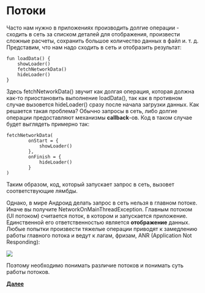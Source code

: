 # Потоки

Часто нам нужно в приложениях производить долгие операции - сходить в сеть за списком деталей для отображения, произвести сложные расчеты, сохранить большое количество данных в файл и. т. д. Представим, что нам надо сходить в сеть и отобразить результат:

```
fun loadData() {   
    showLoader()
    fetchNetworkData()
    hideLoader() 
}
```

Здесь fetchNetworkData() звучит как долгая операция, которая должна как-то приостановить выполнение loadData(), так как в противном случае вызовется hideLoader() сразу после начала загрузки данных. Как решается такая проблема? Обычно запросы в сеть, либо долгие операции предоставляют механизмы **callback**-ов. Код в таком случае будет выглядеть примерно так:

```
fetchNetworkData(
        onStart = {
            showLoader()
        },
        onFinish = {
            hideLoader()
        }
)
```

Таким образом, код, который запускает запрос в сеть, вызовет соответствующие лямбды.

Однако, в мире Андроид делать запрос в сеть нельзя в главном потоке. Иначе вы получите NetworkOnMainThreadException. Главным потоком (UI потоком) считается поток, в котором и запускается приложение. Единственной его ответственностью является **отображение** данных. Любые попытки произвести тяжелые операции приводят к замедлению работы главного потока и ведут к лагам, фризам, ANR (Application Not Responding):

![](https://ucarecdn.com/712f8bcf-34fd-49a3-a7ce-b5f202a1e748/)

Поэтому необходимо понимать различие потоков и понимать суть работы потоков.

**[Далее](./02_CoroutinesIntro)**